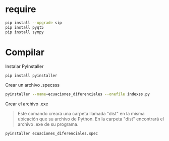 # require
```bash
pip install --upgrade sip
pip install pyqt5
pip install sympy
```
# Compilar
Instalar PyInstaller
```bash
pip install pyinstaller
```
Crear un archivo .specsss
```bash
pyinstaller --name=ecuaciones_diferenciales --onefile indexss.py
```
Crear el archivo .exe
> Este comando creará una carpeta llamada "dist" en la misma ubicación que su archivo de Python. En la carpeta "dist" encontrará el archivo .exe de su programa.
```bash
pyinstaller ecuaciones_diferenciales.spec 
```
